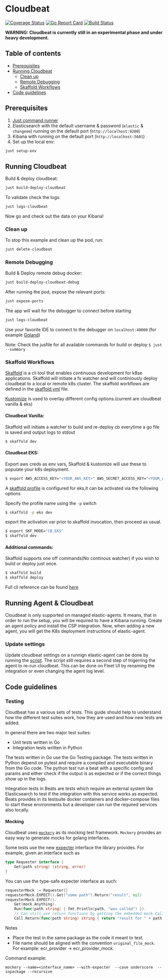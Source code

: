 # Cloudbeat 
[![Coverage Status](https://coveralls.io/repos/github/elastic/cloudbeat/badge.svg?branch=main)](https://coveralls.io/github/elastic/cloudbeat?branch=main)
[![Go Report Card](https://goreportcard.com/badge/github.com/elastic/cloudbeat)](https://goreportcard.com/report/github.com/elastic/cloudbeat)
[![Build Status](https://internal-ci.elastic.co/buildStatus/icon?job=cloudbeat%2Fcloudbeat-mbp%2Fmain)](https://internal-ci.elastic.co/job/cloudbeat/job/cloudbeat-mbp/job/main/)

**WARNING: Cloudbeat is currently still in an experimental phase and under heavy development.**

## Table of contents
- [Prerequisites](#prerequisites)
- [Running Cloudbeat](#running-cloudbeat)
  - [Clean up](#clean-up)
  - [Remote Debugging](#remote-debugging)
  - [Skaffold Workflows](#skaffold-workflows)
- [Code guidelines](#code-guidelines)


## Prerequisites
1. [Just command runner](https://github.com/casey/just)
2. Elasticsearch with the default username & password (`elastic` & `changeme`) running on the default port (`http://localhost:9200`)
3. Kibana with running on the default port (`http://localhost:5601`)
4. Set up the local env:

```zsh
just setup-env
```

## Running Cloudbeat

Build & deploy cloudbeat:

```zsh
just build-deploy-cloudbeat
```

To validate check the logs:

```zsh
just logs-cloudbeat
```

Now go and check out the data on your Kibana!

### Clean up

To stop this example and clean up the pod, run:
```zsh
just delete-cloudbeat
```
### Remote Debugging

Build & Deploy remote debug docker:

```zsh
just build-deploy-cloudbeat-debug
```

After running the pod, expose the relevant ports:
```zsh
just expose-ports
```

The app will wait for the debugger to connect before starting

```zsh
just logs-cloudbeat
```

Use your favorite IDE to connect to the debugger on `localhost:40000` (for example [Goland](https://www.jetbrains.com/help/go/attach-to-running-go-processes-with-debugger.html#step-3-create-the-remote-run-debug-configuration-on-the-client-computer))

Note: Check the jusfile for all available commands for build or deploy `$ just --summary`
</br>

### Skaffold Workflows
[Skaffold](https://skaffold.dev/) is a cli tool that enables continuous development for k8se applications.
Skaffold will initiate a fs watcher and will continiously deploy cloudbeat to a local or remote k8s cluster.
The skaffold workflows are defined in the [skaffold.yml](skaffold.yml) file.

[Kustomize](https://kustomize.io/) is used to overlay different config options.(current are cloudbeat vanilla & eks)

#### Cloudbeat Vanilla:
Skaffold will initiate a watcher to build and re-deploy cb everytime a go file is saved and output logs to stdout
```zsh
$ skaffold dev
```

#### Cloudbeat EKS:
Export aws creds as env vars, Skaffold & kustomize will use these to populate your k8s deployment.
```zsh
$ export AWS_ACCESS_KEY="<YOUR_AWS_KEY>" AWS_SECRET_ACCESS_KEY="<YOUR_AWS_SECRET>"
```
A [skaffold profile](https://skaffold.dev/docs/environment/profiles/) is configured for eks,it can be activated via the following options

Specify the profile name using the `-p` switch
```zsh
$ skaffold -p eks dev
```

export the activation var prior to skaffold invocation, then proceed as usual.
```zsh
$ export SKF_MODE="CB_EKS"
$ skaffold dev
```
#### Additional commands:

Skaffold supports one off commands(No continous watcher) if you wish to build or deploy just once.
```zsh
$ skaffold build
$ skaffold deploy
```
Full cli reference can be found [here](https://skaffold.dev/docs/references/cli/)
## Running Agent & Cloudbeat
Cloudbeat is only supported on managed elastic-agents. It means, that in order to run the setup, you will be required to have a Kibana running.
Create an agent policy and install the CSP integration. Now, when adding a new agent, you will get the K8s deployment instructions of elastic-agent.

### Update settings
Update cloudbeat settings on a runnign elastic-agent can be done by running the [script](/scripts/remote_edit_config.sh).
The script still requires a second step of trigerring the agent to re-run cloudbeat.
This can be done on Fleet UI by renaming the integration or even changing the agent log level.


## Code guidelines

### Testing

Cloudbeat has a various sets of tests. This guide should help to understand how the different test suites work, how they are used and how new tests are added.

In general there are two major test suites:

- Unit tests written in Go
- Integration tests written in Python

The tests written in Go use the Go Testing package. The tests written in Python depend on pytest and require a compiled and executable binary from the Go code. The python test run a beat with a specific config and params and either check if the output is as expected or if the correct things show up in the logs.

Integration tests in Beats are tests which require an external system like Elasticsearch to test if the integration with this service works as expected. Beats provides in its testsuite docker containers and docker-compose files to start these environments but a developer can run the required services also locally.

#### Mocking

Cloudbeat uses [`mockery`](https://github.com/vektra/mockery) as its mocking test framework.
`Mockery` provides an easy way to generate mocks for golang interfaces.

Some tests use the new [expecter]((https://github.com/vektra/mockery#expecter-interfaces)) interface the library provides.
For example, given an interface such as

```go
type Requester interface {
	Get(path string) (string, error)
}
```
You can use the type-safe expecter interface as such:
```go
requesterMock := Requester{}
requesterMock.EXPECT().Get("some path").Return("result", nil)
requesterMock.EXPECT().
	Get(mock.Anything).
	Run(func(path string) { fmt.Println(path, "was called") }).
	// Can still use return functions by getting the embedded mock.Call
	Call.Return(func(path string) string { return "result for " + path }, nil)
```

Notes
- Place the test in the same package as the code it meant to test.
- File name should be aligned with the convention `original_file_mock`. For example: ecr_provider -> ecr_provider_mock.

Command example:
```
mockery --name=<interface_name> --with-expecter  --case underscore  --inpackage --recursive
```
